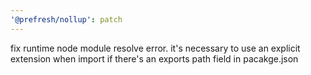 ```yaml
---
'@prefresh/nollup': patch
---
```


fix runtime node module resolve error. it's necessary to use an explicit extension when import if there's an exports path field in pacakge.json

